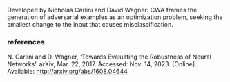 Developed by Nicholas Carlini and David Wagner: CWA frames the generation of adversarial examples as an optimization problem, seeking the smallest change to the input that causes misclassification.

### references
N. Carlini and D. Wagner, ‘Towards Evaluating the Robustness of Neural Networks’. arXiv, Mar. 22, 2017. Accessed: Nov. 14, 2023. [Online]. Available: http://arxiv.org/abs/1608.04644
